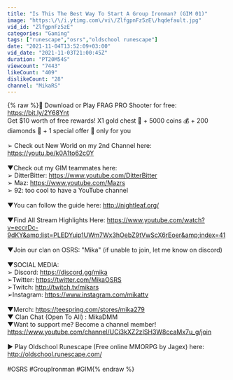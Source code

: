 ```yaml
---
title: "Is This The Best Way To Start A Group Ironman? (GIM 01)"
image: "https:\/\/i.ytimg.com\/vi\/ZlfgpnFz5zE\/hqdefault.jpg"
vid_id: "ZlfgpnFz5zE"
categories: "Gaming"
tags: ["runescape","osrs","oldschool runescape"]
date: "2021-11-04T13:52:09+03:00"
vid_date: "2021-11-03T21:00:45Z"
duration: "PT20M54S"
viewcount: "7443"
likeCount: "409"
dislikeCount: "28"
channel: "MikaRS"
---
```

{% raw %}🎯 Download or Play FRAG PRO Shooter for free: <a rel="nofollow" target="blank" href="https://bit.ly/2Y68Ynt">https://bit.ly/2Y68Ynt</a><br />Get $10 worth of free rewards! X1 gold chest 🎉 + 5000 coins  💰 + 200 diamonds 💎 + 1 special offer 🎁 only for you<br /><br />➢ Check out New World on my 2nd Channel here: <a rel="nofollow" target="blank" href="https://youtu.be/k0A1to62c0Y">https://youtu.be/k0A1to62c0Y</a><br /><br />▼Check out my GIM teammates here:<br />➢ DitterBitter: <a rel="nofollow" target="blank" href="https://www.youtube.com/DitterBitter">https://www.youtube.com/DitterBitter</a><br />➢ Maz: <a rel="nofollow" target="blank" href="https://www.youtube.com/Mazrs">https://www.youtube.com/Mazrs</a><br />➢ 92: too cool to have a YouTube channel<br /><br />▼You can follow the guide here: <a rel="nofollow" target="blank" href="http://nightleaf.org/">http://nightleaf.org/</a><br /><br />▼Find All Stream Highlights Here: <a rel="nofollow" target="blank" href="https://www.youtube.com/watch?v=eccrDc-9dKY&amp;list=PLEDYuip1UWm7Wx3hOebZ9tVwScX6rEoer&amp;index=41">https://www.youtube.com/watch?v=eccrDc-9dKY&amp;list=PLEDYuip1UWm7Wx3hOebZ9tVwScX6rEoer&amp;index=41</a><br /><br />▼Join our clan on OSRS: &quot;Mika&quot; (if unable to join, let me know on discord)<br /><br />▼SOCIAL MEDIA: <br />➢ Discord: <a rel="nofollow" target="blank" href="https://discord.gg/mika">https://discord.gg/mika</a><br />➢Twitter: <a rel="nofollow" target="blank" href="https://twitter.com/MikaOSRS">https://twitter.com/MikaOSRS</a><br />➢Twitch: <a rel="nofollow" target="blank" href="http://twitch.tv/mikars">http://twitch.tv/mikars</a><br />➢Instagram: <a rel="nofollow" target="blank" href="https://www.instagram.com/mikattv">https://www.instagram.com/mikattv</a><br /><br />▼Merch: <a rel="nofollow" target="blank" href="https://teespring.com/stores/mika279">https://teespring.com/stores/mika279</a><br />▼ Clan Chat (Open To All) : MikaDMM<br />▼Want to support me? Become a channel member! <a rel="nofollow" target="blank" href="https://www.youtube.com/channel/UCi3kXZ2zISH3W8ccaMx7u_g/join">https://www.youtube.com/channel/UCi3kXZ2zISH3W8ccaMx7u_g/join</a> <br /><br />► Play Oldschool Runescape (Free online MMORPG by Jagex) here: <a rel="nofollow" target="blank" href="http://oldschool.runescape.com/">http://oldschool.runescape.com/</a><br /><br />#OSRS #GroupIronman #GIM{% endraw %}
